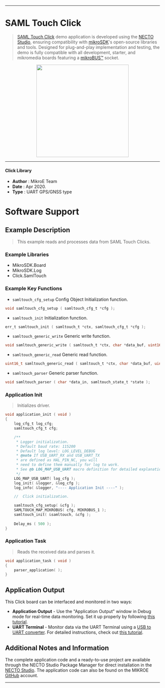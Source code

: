 
---
# SAML Touch Click

> [SAML Touch Click](https://www.mikroe.com/?pid_product=MIKROE-3414) demo application is developed using
the [NECTO Studio](https://www.mikroe.com/necto), ensuring compatibility with [mikroSDK](https://www.mikroe.com/mikrosdk)'s
open-source libraries and tools. Designed for plug-and-play implementation and testing, the demo is fully compatible with
all development, starter, and mikromedia boards featuring a [mikroBUS&trade;](https://www.mikroe.com/mikrobus) socket.

<p align="center">
  <img src="https://www.mikroe.com/?pid_product=MIKROE-3414&image=1" height=300px>
</p>

---

#### Click Library

- **Author**        : MikroE Team
- **Date**          : Apr 2020.
- **Type**          : UART GPS/GNSS type

# Software Support

## Example Description

> This example reads and processes data from SAML Touch Clicks.

### Example Libraries

- MikroSDK.Board
- MikroSDK.Log
- Click.SamlTouch

### Example Key Functions

- `samltouch_cfg_setup` Config Object Initialization function. 
```c
void samltouch_cfg_setup ( samltouch_cfg_t *cfg );
``` 
 
- `samltouch_init` Initialization function. 
```c
err_t samltouch_init ( samltouch_t *ctx, samltouch_cfg_t *cfg );
```

- `samltouch_generic_write` Generic write function. 
```c
void samltouch_generic_write ( samltouch_t *ctx, char *data_buf, uint16_t len );
```
 
- `samltouch_generic_read` Generic read function. 
```c
uint16_t samltouch_generic_read ( samltouch_t *ctx, char *data_buf, uint16_t max_len );
```

- `samltouch_parser` Generic parser function. 
```c
void samltouch_parser ( char *data_in, samltouch_state_t *state );
```

### Application Init

> Initializes driver.

```c
void application_init ( void )
{
    log_cfg_t log_cfg;
    samltouch_cfg_t cfg;

    /** 
     * Logger initialization.
     * Default baud rate: 115200
     * Default log level: LOG_LEVEL_DEBUG
     * @note If USB_UART_RX and USB_UART_TX 
     * are defined as HAL_PIN_NC, you will 
     * need to define them manually for log to work. 
     * See @b LOG_MAP_USB_UART macro definition for detailed explanation.
     */
    LOG_MAP_USB_UART( log_cfg );
    log_init( &logger, &log_cfg );
    log_info( &logger, "---- Application Init ----" );

    //  Click initialization.

    samltouch_cfg_setup( &cfg );
    SAMLTOUCH_MAP_MIKROBUS( cfg, MIKROBUS_1 );
    samltouch_init( &samltouch, &cfg );
    
    Delay_ms ( 500 );
}
```

### Application Task

> Reads the received data and parses it.

```c
void application_task ( void )
{
    parser_application( );
}
```

## Application Output

This Click board can be interfaced and monitored in two ways:
- **Application Output** - Use the "Application Output" window in Debug mode for real-time data monitoring.
Set it up properly by following [this tutorial](https://www.youtube.com/watch?v=ta5yyk1Woy4).
- **UART Terminal** - Monitor data via the UART Terminal using
a [USB to UART converter](https://www.mikroe.com/click/interface/usb?interface*=uart,uart). For detailed instructions,
check out [this tutorial](https://help.mikroe.com/necto/v2/Getting%20Started/Tools/UARTTerminalTool).

## Additional Notes and Information

The complete application code and a ready-to-use project are available through the NECTO Studio Package Manager for 
direct installation in the [NECTO Studio](https://www.mikroe.com/necto). The application code can also be found on
the MIKROE [GitHub](https://github.com/MikroElektronika/mikrosdk_click_v2) account.

---
